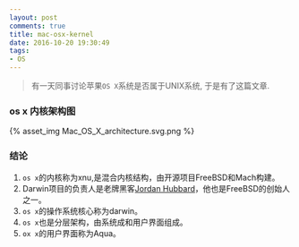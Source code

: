 ```yaml
---
layout: post
comments: true
title: mac-osx-kernel
date: 2016-10-20 19:30:49
tags:
- OS
---
```


> 有一天同事讨论苹果`OS X`系统是否属于UNIX系统, 于是有了这篇文章. 

### os x 内核架构图

{% asset_img Mac_OS_X_architecture.svg.png %}

<!-- more -->

### 结论

1. `os x`的内核称为xnu,是混合内核结构，由开源项目FreeBSD和Mach构建。
2. Darwin项目的负责人是老牌黑客[Jordan Hubbard](http://www.turbofuzz.com/jkh/)，他也是FreeBSD的创始人之一。
3. `os x`的操作系统核心称为darwin。
4. `os x`也是分层架构，由系统成和用户界面组成。
5. `ox x`的用户界面称为Aqua。



